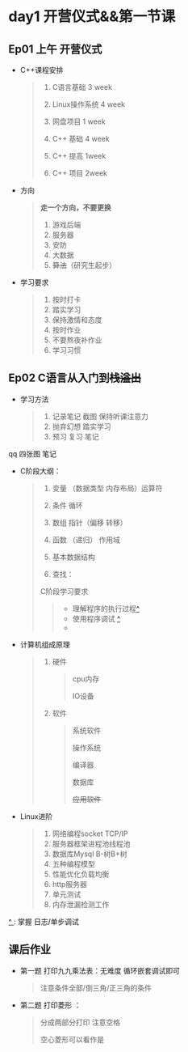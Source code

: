 # day1 开营仪式&&第一节课

## Ep01  上午 开营仪式

+ C++课程安排
	>1. C语言基础 3 week
	>
	>2. Linux操作系统 4 week
	>
	>3. 网盘项目  1 week
	>
	>4. C++ 基础  4 week
	>
	>5. C++ 提高  1week
	>
	>6. C++ 项目  2week

+ 方向
	
	> **走一个方向，不要更换**
	>
	> 1. 游戏后端
	> 2. 服务器
	> 3. 安防
	> 4. 大数据
	> 6. ~~算法~~（研究生起步）
	> 
	>
	
+ 学习要求
	>1. 按时打卡
	>2. 踏实学习 
	>3. 保持激情和态度
	>4. 按时作业
	>5. 不要熬夜补作业
	>6. 学习习惯

## Ep02  C语言从入门到~~栈溢出~~

+ 学习方法
	>1. 记录笔记 截图 保持听课注意力
	>2. 抛弃幻想 踏实学习
	>3. 预习 复习 笔记
	>

qq 四张图 笔记

+ C阶段大纲：
	>1. 变量 （数据类型 内存布局）运算符
	>
  >2. 条件 循环
  >
  >3. 数组 指针（偏移 转移）
  >
  >4. 函数 （递归） 作用域
  >
  >5. 基本数据结构
  >
  >6. 查找：
  >
  >  C阶段学习要求
  > > * 理解程序的执行过程[^  ]
  > > * 使用程序调试 [^   ]
  > > * 
  
+ 计算机组成原理
	> 1. 硬件
	>
	>    > cpu内存 
	>    >
	>    > IO设备
	>
	> 2. 软件
	>
	>    > 系统软件
	>    >
	>    > 操作系统
	>    >
	>    > 编译器
	>    >
	>    > 数据库
	>    >
	>    > ~~应用软件~~
	>    >
	>    > 



+ Linux进阶

  > 1. 网络编程socket TCP/IP
  > 2. 服务器框架进程池线程池
  > 3. 数据库Mysql B-树B+树
  > 4. 五种编程模型
  > 5. 性能优化负载均衡
  > 6. http服务器
  > 7. 单元测试
  > 8. 内存泄漏检测工作







[^  ]:是内存变化的过程
[^   ]: 掌握 日志/单步调试











## 课后作业

+ 第一题  打印九九乘法表：无难度 循环嵌套调试即可
	
	> 注意条件全部/倒三角/正三角的条件
+ 第二题 打印菱形 ：
	>	分成两部分打印   注意空格
	>	
	>	空心菱形可以看作是
	


